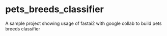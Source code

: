 # pets_breeds_classifier
A sample project showing usage of fastai2 with google collab to build pets breeds classifier
